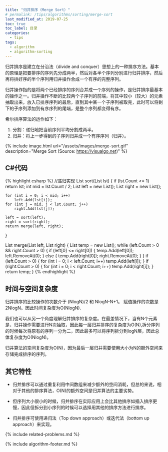 ```yaml
---
title: "归并排序（Merge Sort）"
# permalink: /tips/algorithms/sorting/merge-sort
last_modified_at: 2019-07-25
toc: true
toc_label: 目录
categories: 
  - tips
tags:
  - algorithm
  - algorithm-sorting
---
```


归并排序是建立在分治法（divide and conquer）思想上的一种排序方法。基本的原理是把要排序的序列先分成两半，然后对各半个序列分别进行归并排序，然后再将排好序的半个序列用归并操作合成一个有序的完整序列。

归并操作指的是将两个已经排序的序列合并成一个序列的操作，是归并排序最基本的操作之一。归并操作不断的比较两个子序列的前端，将其中较小（较大）的元素抽取出来，放入已排序序列的最后，直到其中某一个子序列被取完，此时可以将剩下的子序列添加到有序序列的尾端，是整个序列都变得有序。

希尔排序算法的运作如下：

1. 分割：递归地把当前序列平均分割成两半。
2. 归并：将上一步得到的子序列归并成一个有序序列（归并）。

{% include image.html url="/assets/images/merge-sort.gif" description="Merge Sort (Source: https://visualgo.net)" %}

## C#代码

{% highlight csharp %}
//递归实现
List<int> sort(List<int> lst) {
    if (lst.Count <= 1)
        return lst;
    int mid = lst.Count / 2;
    List<int> left = new List<int>();
    List<int> right = new List<int>();

    for (int i = 0; i < mid; i++)
        left.Add(lst[i]);
    for (int j = mid; j < lst.Count; j++)
        right.Add(lst[j]);

    left = sort(left);
    right = sort(right);
    return merge(left, right);
}

List<int> merge(List<int> left, List<int> right) {
    List<int> temp = new List<int>();
    while (left.Count > 0 && right.Count > 0) {
        if (left[0] <= right[0]) {
            temp.Add(left[0]);
            left.RemoveAt(0);
        } else {
            temp.Add(right[0]);
            right.RemoveAt(0);
        }
    }
    if (left.Count > 0) {
        for (int i = 0; i < left.Count; i++)
            temp.Add(left[i]);
    }
    if (right.Count > 0) {
        for (int i = 0; i < right.Count; i++)
            temp.Add(right[i]);
    }
    return temp;
}
{% endhighlight %}

## 时间与空间复杂度

归并排序的比较操作的次数介于 (NlogN)/2 和 NlogN-N+1。 赋值操作的次数是 2NlogN。因此时间复杂度为O(NlogN).

我们也可以从另一个角度理解归并排序的复杂度。在最差情况下，当有N个元素是，归并操作需要进行N次抽取，因此每一层归并排序的复杂度为O(N),拆分序列的时候每次将原有的序列一分为二，因此最多可以将序列拆分到logN层，因此总体复杂度为O(NlogN)。

归并算法的空间复杂度为O(N)，因为最后一层归并需要使用大小为N的额外空间来存储完成排序的序列。

## 其它特性

- 归并排序可以通过重复利用中间数组来减少额外的空间消耗，但总的来说，相对于其他的排序算法，O(N)的额外空间是归并算法的主要劣势。

- 但序列大小很小的时候，归并排序在实际应用上会比其他排序如插入排序更慢，因此但拆分到小序列的时候可以选择用其他的排序方法进行排序。

- 归并排序可使用递归法（Top down approach）或迭代法（bottom up approach）来实现。

{% include related-problems.md %}

{% include algorithm-footer.md %}